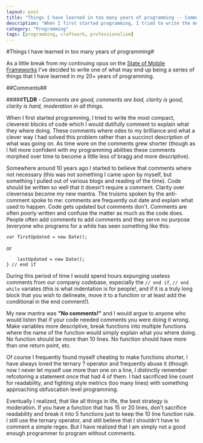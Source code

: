 ```yaml
---
layout: post
title: "Things I have learned in too many years of programming -- Comments"
description: "When I first started programming, I tried to write the most compact, cleverest blocks of code which I would dutifully comment to explain what they where doing.  These comments where odes to my brilliance and what a clever way I had solved this problem rather ..."
category: "Programming"
tags: [programming, craftwork, professionalism]
---
```



#Things I have learned in too many years of programming#

As a little break from my continuing opus on the [State of Mobile Frameworks](/programming/2014/04/22/the-state-of-html-mobile-frameworks-in-2014/)
I've decided to write one of what may end up being a series of things that I have learned in my 20+
years of programming.

##Comments##

#####**TLDR** - _Comments are good, comments are bad, clarity is good, clarity is hard, moderation in all things._

When I first started programming, I tried to write the most compact, cleverest blocks of code which I would
dutifully comment to explain what they where doing.  These comments where odes to my brilliance and what a
clever way I had solved this problem rather than a succinct description of what was going on.  As time wore
on the comments grew shorter (though as I fell more confident with my programming abilities these comments
morphed over time to become a little less of bragg and more descriptive).

Somewhere around 10 years ago I started to believe that comments where not necessary (this was not something
I came upon by myself, but something I pulled out of various blogs and reading of the time).  Code should be
written so well that it doesn't require a comment.  Clarity over cleverness become my new mantra.  The truisms
spoken by the anti-comment spoke to me: comments are frequently out date and explain what used to happen.  Code
gets updated but comments don't.   Comments are often poorly written and confuse the matter as much as the code does.
People often add comments to add comments and they serve no purpose (everyone who programs for a while has seen
something like this:

```// creates new date
var firstUpdated = new Date();
```

or

```if (generateNewDate) {
    lastUpdated = new Date();
} // end if
```

During this period of time I would spend hours expunging useless comments from our company codebase, especially
the <code class="noblock">// end if</code>, <code class="noblock">// end while</code> variates (this is what indentation is for people!, and
if it is a truly long block that you wish to delineate, move it to a function or at least add the conditional in
the end comment!).

My new mantra was **"No comments!"** and I would argue to anyone who would listen that if your code needed comments
you were doing it wrong.  Make variables more descriptive, break functions into multiple functions where the name
of the function would simply explain what you where doing.  No function should be more than 10 lines.  No function should
have more than one return point, etc.

Of course I frequently found myself cheating to make functions shorter, I have always loved the ternary ? operator and
frequently abuse it (though now I never let myself use more than one on a line, I distinctly remember refcotoring a statement
once that had 4 of them.  I had sacrificed line count for readability, and fighting style metrics (too many lines) with
something approaching obfuscation level programming.

Eventually I realized, that like all things in life, the best strategy is moderation.  If you have a function that has 15 or 20 lines,
don't sacrifice readability and break it into 5 functions just to keep the 10 line function rule.  I still use the ternary
operator, and still believe that I shouldn't have to comment a simple regex.  But I have realized that I am simply not a good
enough programmer to program without comments.